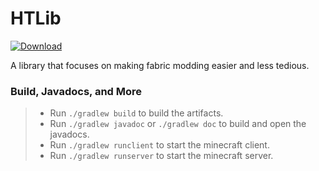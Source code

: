 # HTLib
[ ![Download](https://api.bintray.com/packages/harmlesstech/m2/htlib/images/download.svg) ](https://bintray.com/harmlesstech/m2/htlib/_latestVersion)

A library that focuses on making fabric modding easier and less tedious.

### Build, Javadocs, and More

> - Run ```./gradlew build``` to build the artifacts.
> - Run ```./gradlew javadoc``` or ```./gradlew doc``` to build and open the javadocs.
> - Run ```./gradlew runclient``` to start the minecraft client.
> - Run ```./gradlew runserver``` to start the minecraft server.
